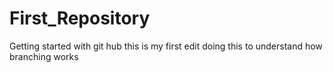 # First_Repository
Getting started with git hub
this is my first edit
doing this to understand how branching works
